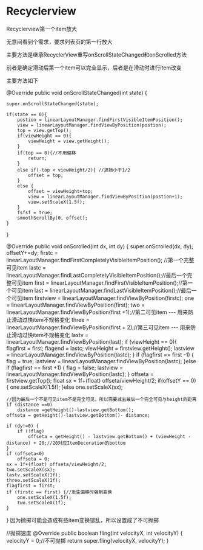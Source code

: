# Recyclerview
Recyclerview第一个item放大

无意间看到个需求，要求列表页的第一行放大





主要方法是继承RecyclerView重写onScrollStateChanged和onScrolled方法

前者是确定滑动后第一个item可以完全显示，后者是在滑动时进行item改变

主要方法如下

@Override
public void onScrollStateChanged(int state) {

    super.onScrollStateChanged(state);

    if(state == 0){
        postion = linearLayoutManager.findFirstVisibleItemPosition();
        view = linearLayoutManager.findViewByPosition(postion);
        top = view.getTop();
        if(viewHeight == 0){
            viewHeight = view.getHeight();
        }
        if(top == 0){//不用偏移
            return;
        }
        else if(-top < viewHeight/2){ //遮挡小于1/2
            offset = top;
        }
        else {
            offset = viewHeight+top;
            view = linearLayoutManager.findViewByPosition(postion+1);
            view.setScaleX(1.5f);
        }
        fsfsf = true;
        smoothScrollBy(0, offset);
    }
}


@Override
public void onScrolled(int dx, int dy) {
    super.onScrolled(dx, dy);
    offsetY+=dy;
    firstc = linearLayoutManager.findFirstCompletelyVisibleItemPosition(); //第一个完整可见item
    lastc = linearLayoutManager.findLastCompletelyVisibleItemPosition();//最后一个完整可见item
    first = linearLayoutManager.findFirstVisibleItemPosition();//第一个可见item
    last = linearLayoutManager.findLastVisibleItemPosition();//最后一个可见item
    firstview = linearLayoutManager.findViewByPosition(firstc);
    one = linearLayoutManager.findViewByPosition(first);
    two = linearLayoutManager.findViewByPosition(first +1);//第二可见item  --- 用来防止滑动过快item不规格变化
    three = linearLayoutManager.findViewByPosition(first + 2);//第三可见item --- 用来防止滑动过快item不规格变化
    lastv = linearLayoutManager.findViewByPosition(last);
    if (viewHeight == 0){
        flagfirst = first;
        flagend = lastc;
        viewHeight = firstview.getHeight();
        lastview = linearLayoutManager.findViewByPosition(lastc);
    }
    if (flagfirst == first -1) {
        flag = true;
        lastview = linearLayoutManager.findViewByPosition(lastc);
    }else if (flagfirst == first +1) {
        flag = false;
        lastview = linearLayoutManager.findViewByPosition(lastc);
    }
    offseta = firstview.getTop();
    float sx = 1f+(float) offseta/viewHeight/2;
    if(offsetY == 0){
        one.setScaleX(1.5f);
    }else
        one.setScaleX(sx);

    //因为最后一个不是可见item不是完全可见，所以需要减去最后一个完全可见与height的距离
    if (distance ==0)
        distance =getHeight()-lastview.getBottom();
    offseta = getHeight()-lastview.getBottom()- distance;

    if (dy!=0) {
        if (!flag)
            offseta = getHeight() - lastview.getBottom() + (viewHeight - distance) + 20;//20对应ItemDecoration的bottom
    }
    if (offseta<0)
        offseta = 0;
    sx = 1f+(float) offseta/viewHeight/2;
    two.setScaleX(sx);
    lastv.setScaleX(1f);
    three.setScaleX(1f);
    flagfirst = first;
    if (firstc == first) {//发生偏移时强制变换
        one.setScaleX(1.5f);
        two.setScaleX(1f);
    }
}
因为抛掷可能会造成有些item变换错乱，所以设置成了不可抛掷

//抛掷速度
@Override
public boolean fling(int velocityX, int velocityY) {
    velocityY = 0;//不可抛掷
    return super.fling(velocityX, velocityY);
}
